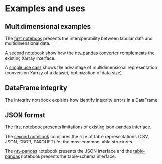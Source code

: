 # Examples and uses

## Multidimensional examples

The [first notebook](https://nbviewer.org/github/loco-philippe/ntv-pandas/blob/main/example/example_multidimensional.ipynb) presents the interoperability between tabular data and multidimensional data.

A [second notebook](https://nbviewer.org/github/loco-philippe/ntv-pandas/blob/main/example/xarray_pandas_converter.ipynb) show how the ntv_pandas converter complements the existing Xarray interface.

A [simple use case](https://nbviewer.org/github/loco-philippe/ntv-pandas/blob/main/example/example_xarray.ipynb) shows the advantage of multidimensional representation (conversion Xarray of a dataset, optimization of data size).

## DataFrame integrity

The [integrity notebook](https://nbviewer.org/github/loco-philippe/ntv-pandas/blob/main/example/example_analysis.ipynb) explains how identify integrity errors in a DataFrame

## JSON format

The [first notebook](https://nbviewer.org/github/loco-philippe/ntv-pandas/blob/main/example/example_json_pandas.ipynb) presents limitations of existing json-pandas interface.

The [second notebook](https://nbviewer.org/github/loco-philippe/ntv-pandas/blob/main/example/example_size.ipynb) compares the size of table representations (CSV, JSON, CBOR, PARQUET) for the most common table structures.

The [ntv-pandas](https://nbviewer.org/github/loco-philippe/ntv-pandas/blob/main/example/example_ntv_pandas.ipynb) notebook presents the JSON interface and the [table-pandas](https://nbviewer.org/github/loco-philippe/ntv-pandas/blob/main/example/example_table_pandas.ipynb) notebook presents the table-schema interface.
